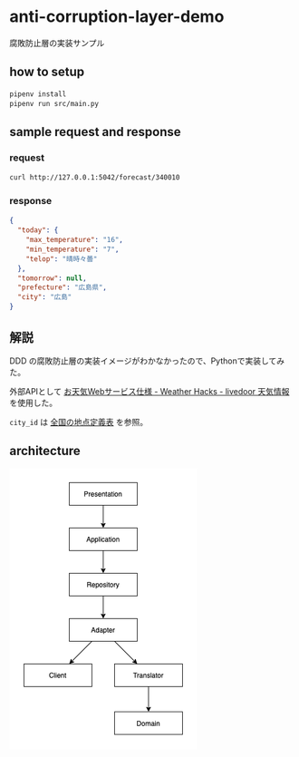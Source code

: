 # anti-corruption-layer-demo

腐敗防止層の実装サンプル

## how to setup

```sh
pipenv install
pipenv run src/main.py
```

## sample request and response

### request

```sh
curl http://127.0.0.1:5042/forecast/340010
```

### response

```json
{
  "today": {
    "max_temperature": "16",
    "min_temperature": "7",
    "telop": "晴時々曇"
  },
  "tomorrow": null,
  "prefecture": "広島県",
  "city": "広島"
}
```

## 解説

DDD の腐敗防止層の実装イメージがわかなかったので、Pythonで実装してみた。

外部APIとして [お天気Webサービス仕様 - Weather Hacks - livedoor 天気情報](http://weather.livedoor.com/weather_hacks/webservice) を使用した。

`city_id` は [全国の地点定義表](http://weather.livedoor.com/forecast/rss/primary_area.xml) を参照。

## architecture

![flow.png](flow.png)
